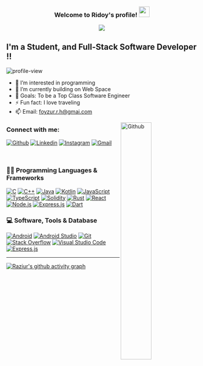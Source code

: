 <h3 align="center">
  Welcome to Ridoy's profile!
  <img src="https://media.giphy.com/media/hvRJCLFzcasrR4ia7z/giphy.gif" width="28">
</h3>

<p align="center">
  <a href="https://git.io/typing-svg"><img src="https://readme-typing-svg.herokuapp.com?font=Fira+Code&pause=1000&color=F75C7E&center=true&width=700&height=60&lines=Full-Stack+Software+Developer;Experience+in+Mobile%2C+Web+and+Blockchain+Development;Always+learning+new+things"></a>
</p>


## I'm a Student, and Full-Stack Software Developer !!
 <img src="https://komarev.com/ghpvc/?username=frridoy&label=Profile%20views&color=0e75b6&style=flat" alt="profile-view" /> 

- 👀 I’m interested in programming
- 🌱 I’m currently building on Web Space
- 🥅 Goals: To be a Top Class Software Engineer
- ⚡ Fun fact: I love traveling
- 📫 Email: foyzur.r.h@gmai.com



<img width="40%" align="right" alt="Github" src="https://raw.githubusercontent.com/onimur/.github/master/.resources/git-header.svg" />











### Connect with me:
[![Github](https://img.shields.io/badge/-Github-000?style=flat&logo=Github&logoColor=white)](https://github.com/frridoy)
[![Linkedin](https://img.shields.io/badge/-LinkedIn-blue?style=flat&logo=Linkedin&logoColor=white)](https://www.linkedin.com/in/frridoy/)
[![Instagram](https://img.shields.io/badge/-Instagram-c13584?style=flat&labelColor=c13584&logo=instagram&logoColor=white)](https://www.instagram.com/raziur.rahaman01)
[![Gmail](https://img.shields.io/badge/-Gmail-c14438?style=flat&logo=Gmail&logoColor=white)](mailto:foyzur.r.h@gmail.com)


<br />

### 👨‍💻 Programming Languages & Frameworks


<a href="https://www.linkedin.com/in/raziur-rahaman"><img alt="C" src="https://custom-icon-badges.herokuapp.com/badge/C-03599C.svg?logo=c-in-hexagon&logoColor=white"></a>
<a href="https://www.linkedin.com/in/raziur-rahaman"><img alt="C++" src="https://custom-icon-badges.herokuapp.com/badge/C++-9C033A.svg?logo=cpp2&logoColor=white"></a>
<a href="https://www.linkedin.com/in/raziur-rahaman"><img alt="Java" src="https://custom-icon-badges.herokuapp.com/badge/Java-007396.svg?logo=java&logoColor=white"></a>
<a href="https://www.linkedin.com/in/raziur-rahaman"><img alt="Kotlin" src="https://img.shields.io/badge/Kotlin-0095D5.svg?logo=Kotlin&logoColor=white"></a>
<a href="https://www.linkedin.com/in/raziur-rahaman"><img alt="JavaScript" src="https://img.shields.io/badge/JavaScript-F7DF1E.svg?logo=javascript&logoColor=white"></a>
<a href="https://www.linkedin.com/in/raziur-rahaman"><img alt="TypeScript" src="https://img.shields.io/badge/TypeScript-007ACC?&logo=typescript&logoColor=white"></a>
<a href="https://www.linkedin.com/in/raziur-rahaman"><img alt="Solidity" src="https://img.shields.io/badge/-Solidity-FFFFFF?logo=solidity&logoColor=black"></a>
<a href="https://www.linkedin.com/in/raziur-rahaman"><img alt="Rust" src="https://img.shields.io/badge/Rust-000000?&logo=rust&logoColor=white"></a>
<a href="https://www.linkedin.com/in/raziur-rahaman"><img alt="React" src="https://img.shields.io/badge/React-%2320232a.svg?logo=React&logoColor=%2361DAFB"></a> 
<a href="https://www.linkedin.com/in/raziur-rahaman"><img alt="Node.js" src="https://img.shields.io/badge/Node.js-6DA55F?logo=node.js&logoColor=white"></a>
<a href="https://www.linkedin.com/in/raziur-rahaman"><img alt="Express.js" src="https://img.shields.io/badge/express.js-%23404d59.svg?logo=express&logoColor=%2361DAFB"></a>
<a href="https://www.linkedin.com/in/raziur-rahaman"><img alt="Dart" src="https://img.shields.io/badge/Dart-15A6C4.svg?logo=dart&logoColor=white"></a>

### 💻 Software, Tools & Database

<p>
<a href="https://www.linkedin.com/in/raziur-rahaman"><img alt="Android" src="https://img.shields.io/badge/Android-3DDC84?logo=android&logoColor=white"></a>
    <a href="https://www.linkedin.com/in/raziur-rahaman"><img alt="Android Studio" src="https://img.shields.io/badge/Android%20Studio-008678.svg?logo=android-studio&logoColor=white"></a>
 <a href="https://www.linkedin.com/in/raziur-rahaman"><img alt="Git" src="https://img.shields.io/badge/Git-F05033.svg?logo=git&logoColor=white"></a>
<a href="https://www.linkedin.com/in/raziur-rahaman"><img alt="Stack Overflow" src="https://img.shields.io/badge/-Stack%20Overflow-FE7A16?logo=stack-overflow&logoColor=white"></a>
<a href="https://www.linkedin.com/in/raziur-rahaman"><img alt="Visual Studio Code" src="https://img.shields.io/badge/Visual%20Studio%20Code-0078d7.svg?logo=visual-studio-code&logoColor=white"></a>
<a href="https://www.linkedin.com/in/raziur-rahaman"><img alt="Express.js" src="https://img.shields.io/badge/MongoDB-%234ea94b.svg?logo=mongodb&logoColor=white"></a>

---

[facebook]: https://www.facebook.com/F.R.Hridoy/
[linkedin]: https://www.linkedin.com/in/frridoy/


 

[![Raziur's github activity graph](https://fabianocouto-activity-graph.vercel.app/graph/?username=frridoy&custom_title=Ridoy's%20Contribution%20Graph&theme=github-compact)](https://www.linkedin.com/in/frridoy/)
